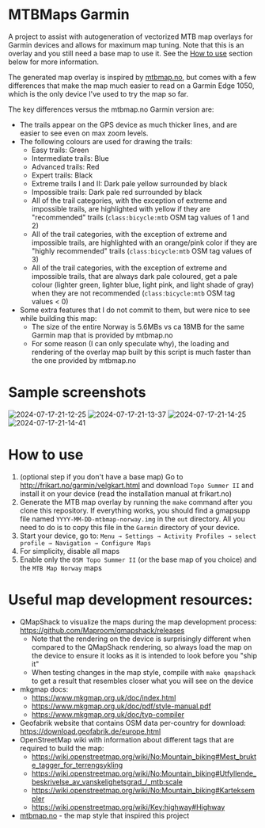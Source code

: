 # MTBMaps Garmin

A project to assist with autogeneration of vectorized MTB map overlays
for Garmin devices and allows for maximum map tuning. Note that this is an
overlay and you still need a base map to use it. See the
[How to use](#how-to-use) section below for more information.

The generated map overlay is inspired by [mtbmap.no](https://mtbmap.no/info),
but comes with a few differences that make the map much easier to read on a
Garmin Edge 1050, which is the only device I've used to try the map so far.

The key differences versus the mtbmap.no Garmin version are:
* The trails appear on the GPS device as much thicker lines, and are easier
  to see even on max zoom levels.
* The following colours are used for drawing the trails:
  - Easy trails: Green
  - Intermediate trails: Blue
  - Advanced trails: Red
  - Expert trails: Black
  - Extreme trails I and II: Dark pale yellow surrounded by black
  - Impossible trails: Dark pale red surrounded by black
  - All of the trail categories, with the exception of extreme and impossible
    trails, are highlighted with yellow if they are "recommended"
    trails (`class:bicycle:mtb` OSM tag values of 1 and 2)
  - All of the trail categories, with the exception of extreme and impossible
    trails, are highlighted with an orange/pink color if they are
    "highly recommended" trails (`class:bicycle:mtb` OSM tag values of 3)
  - All of the trail categories, with the exception of extreme and impossible
    trails, that are always dark pale coloured, get a pale colour (lighter
    green, lighter blue, light pink, and light shade of gray) when they are
    not recommended (`class:bicycle:mtb` OSM tag values < 0)
* Some extra features that I do not commit to them, but were nice to see
  while building this map:
  - The size of the entire Norway is 5.6MBs vs ca 18MB for the same Garmin
    map that is provided by mtbmap.no
  - For some reason (I can only speculate why), the loading and rendering
    of the overlay map built by this script is much faster than the one
    provided by mtbmap.no

# Sample screenshots

![2024-07-17-21-12-25](https://github.com/user-attachments/assets/67ae94d9-2dfe-45e5-8881-0f174b365592)
![2024-07-17-21-13-37](https://github.com/user-attachments/assets/17f43103-eb47-4409-94af-532f3898e22d)
![2024-07-17-21-14-25](https://github.com/user-attachments/assets/77425603-d0e7-4f04-b87b-e9d71128b573)
![2024-07-17-21-14-41](https://github.com/user-attachments/assets/bb01ad19-7387-4653-a74a-0bb18f924de1)


# How to use

1. (optional step if you don't have a base map) Go to http://frikart.no/garmin/velgkart.html
   and download `Topo Summer II` and install it on your device (read the
   installation manual at frikart.no)
2. Generate the MTB map overlay by running the `make` command after you clone
   this repository. If everything works, you should find a gmapsupp file named
   `YYYY-MM-DD-mtbmap-norway.img` in the `out` directory. All you need to do
   is to copy this file in the `Garmin` directory of your device.
3. Start your device, go to:
   `Menu → Settings → Activity Profiles → select profile → Navigation → Configure Maps`
4. For simplicity, disable all maps
5. Enable only the `OSM Topo Summer II` (or the base map of you choice) and
   the `MTB Map Norway` maps

# Useful map development resources:

* QMapShack to visualize the maps during the map development process:
  https://github.com/Maproom/qmapshack/releases
  - Note that the rendering on the device is surprisingly different when
    compared to the QMapShack rendering, so always load the map on
    the device to ensure it looks as it is intended to look before you "ship it"
  - When testing changes in the map style, compile with `make qmapshack`
    to get a result that resembles closer what you will see on the device
* mkgmap docs:
  - https://www.mkgmap.org.uk/doc/index.html
  - https://www.mkgmap.org.uk/doc/pdf/style-manual.pdf
  - https://www.mkgmap.org.uk/doc/typ-compiler
* Geofabrik website that contains OSM data per-country for download:
  https://download.geofabrik.de/europe.html
* OpenStreetMap wiki with information about different tags that are
  required to build the map:
  - https://wiki.openstreetmap.org/wiki/No:Mountain_biking#Mest_brukte_tagger_for_terrengsykling
  - https://wiki.openstreetmap.org/wiki/No:Mountain_biking#Utfyllende_beskrivelse_av_vanskelighetsgrad_/_mtb:scale
  - https://wiki.openstreetmap.org/wiki/No:Mountain_biking#Karteksempler
  - https://wiki.openstreetmap.org/wiki/Key:highway#Highway
* [mtbmap.no](https://mtbmap.no/info) - the map style that inspired this project
